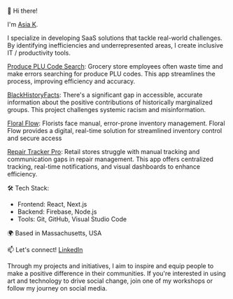 👋 Hi there!

I'm [Asia K](https://www.asialakay.net). 

I specialize in developing SaaS solutions that tackle real-world challenges. By identifying inefficiencies and underrepresented areas, I create inclusive IT / productivity tools. 


[Produce PLU Code Search](https://github.com/asiakay/Produce-PLU-Code-Search): Grocery store employees often waste time and make errors searching for produce PLU codes. This app streamlines the process, improving efficiency and accuracy.


[BlackHistoryFacts](https://github.com/asiakay/history-fact-app): There's a significant gap in accessible, accurate information about the positive contributions of historically marginalized groups. This project challenges systemic racism and misinformation.


[Floral Flow](https://github.com/asiakay/floralflow): 
Florists face manual, error-prone inventory management. Floral Flow provides a digital, real-time solution for streamlined inventory control and secure access



[Repair Tracker Pro](https://github.com/asiakay/repair-tracker-pro): Retail stores struggle with manual tracking and communication gaps in repair management. This app offers centralized tracking, real-time notifications, and visual dashboards to enhance efficiency.

🛠 Tech Stack:

- Frontend: React, Next.js
- Backend: Firebase, Node.js
- Tools: Git, GitHub, Visual Studio Code

🌍 Based in Massachusetts, USA

📫 Let's connect! [LinkedIn](https://www.linkedin.com/in/asia-lakay-grady/)

Through my projects and initiatives, I aim to inspire and equip people to make a positive difference in their communities. If you're interested in using art and technology to drive social change, join one of my workshops or follow my journey on social media. 
